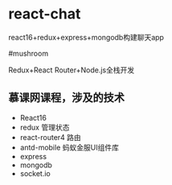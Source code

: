 # react-chat
react16+redux+express+mongodb构建聊天app

#mushroom

Redux+React Router+Node.js全栈开发



## 慕课网课程，涉及的技术

* React16
* redux 管理状态
* react-router4 路由
* antd-mobile 蚂蚁金服UI组件库
* express 
* mongodb
* socket.io

